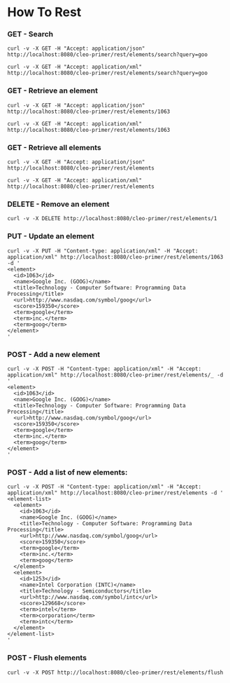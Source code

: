 # How To Rest

### GET - Search

    curl -v -X GET -H "Accept: application/json" http://localhost:8080/cleo-primer/rest/elements/search?query=goo
    
    curl -v -X GET -H "Accept: application/xml" http://localhost:8080/cleo-primer/rest/elements/search?query=goo
    
### GET - Retrieve an element

    curl -v -X GET -H "Accept: application/json" http://localhost:8080/cleo-primer/rest/elements/1063
    
    curl -v -X GET -H "Accept: application/xml" http://localhost:8080/cleo-primer/rest/elements/1063
    
### GET - Retrieve all elements

    curl -v -X GET -H "Accept: application/json" http://localhost:8080/cleo-primer/rest/elements
    
    curl -v -X GET -H "Accept: application/xml" http://localhost:8080/cleo-primer/rest/elements
    
### DELETE - Remove an element

    curl -v -X DELETE http://localhost:8080/cleo-primer/rest/elements/1

### PUT - Update an element

    curl -v -X PUT -H "Content-type: application/xml" -H "Accept: application/xml" http://localhost:8080/cleo-primer/rest/elements/1063 -d '
    <element>
      <id>1063</id>
      <name>Google Inc. (GOOG)</name>
      <title>Technology - Computer Software: Programming Data Processing</title>
      <url>http://www.nasdaq.com/symbol/goog</url>
      <score>159350</score>
      <term>google</term>
      <term>inc.</term>
      <term>goog</term>
    </element>
    '

### POST - Add a new element

    curl -v -X POST -H "Content-type: application/xml" -H "Accept: application/xml" http://localhost:8080/cleo-primer/rest/elements/_ -d '
    <element>
      <id>1063</id>
      <name>Google Inc. (GOOG)</name>
      <title>Technology - Computer Software: Programming Data Processing</title>
      <url>http://www.nasdaq.com/symbol/goog</url>
      <score>159350</score>
      <term>google</term>
      <term>inc.</term>
      <term>goog</term>
    </element>
    '

### POST - Add a list of new elements:

    curl -v -X POST -H "Content-type: application/xml" -H "Accept: application/xml" http://localhost:8080/cleo-primer/rest/elements -d '
    <element-list>
      <element>
        <id>1063</id>
        <name>Google Inc. (GOOG)</name>
        <title>Technology - Computer Software: Programming Data Processing</title>
        <url>http://www.nasdaq.com/symbol/goog</url>
        <score>159350</score>
        <term>google</term>
        <term>inc.</term>
        <term>goog</term>
      </element>
      <element>
        <id>1253</id>
        <name>Intel Corporation (INTC)</name>
        <title>Technology - Semiconductors</title>
        <url>http://www.nasdaq.com/symbol/intc</url>
        <score>129668</score>
        <term>intel</term>
        <term>corporation</term>
        <term>intc</term>
      </element>
    </element-list>
    '

### POST - Flush elements

    curl -v -X POST http://localhost:8080/cleo-primer/rest/elements/flush
